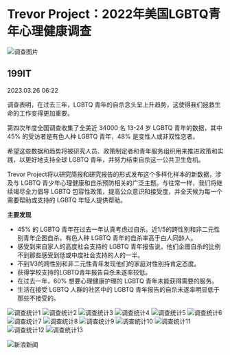 # Trevor Project：2022年美国LGBTQ青年心理健康调查

![调查图片](//tva1.sinaimg.cn/crop.0.0.299.299.180/6a8c1e07gw1efgokalrxdj208c08cq37.jpg)

## 199IT

2023.03.26 06:22

调查表明，在过去三年，LGBTQ 青年的自杀念头呈上升趋势，这使得我们拯救生命的工作变得更加重要。

第四次年度全国调查收集了全美近 34000 名 13-24 岁 LGBTQ 青年的数据，其中 45% 的受访者是有色人种 LGBTQ 青年，48% 是变性人或非双性恋者。

希望这些数据和趋势将被研究人员、政策制定者和青年服务组织用来推进政策和实践，以更好地支持全球 LGBTQ 青年，并努力结束自杀这一公共卫生危机。

Trevor Project将以研究简报和研究报告的形式发布这个多样化样本的新数据，涉及与 LGBTQ 青少年心理健康和自杀预防相关的广泛主题。与往常一样，我们将继续竭尽全力倡导 LGBTQ 包容性政策，提高公众意识和接受度，并全天候为每一个需要帮助或支持的 LGBTQ 年轻人提供帮助。

**主要发现**

- 45% 的 LGBTQ 青年在过去一年认真考虑过自杀。近1/5的跨性别和非二元性别青年企图自杀，有色人种 LGBTQ 青年的自杀率高于白人同龄人。
- 感受到来自家人的高度社会支持的 LGBTQ 青年报告说，他们企图自杀的比例不到那些感受到低或中度社会支持的人的一半。
- 不到1/3的跨性别和非二元性青年发现他们的家庭对性别持肯定态度。
- 获得学校支持的LGBTQ青年报告自杀未遂率较低。
- 在过去一年，60% 想要心理健康护理的 LGBTQ 青年未能获得需要的服务。
- 生活在接受 LGBTQ 人群的社区中的 LGBTQ 青年报告的自杀未遂率明显低于那些不接受的。

![调查统计1](//k.sinaimg.cn/n/spider20230326/740/w1020h1320/20230326/0f3d-078dff5140359713d2f6e5d0d4ea6df3.jpg/w700d1q75cms.jpg?by=cms_fixed_width)
![调查统计2](//k.sinaimg.cn/n/spider20230326/740/w1020h1320/20230326/4427-441dbd67d1821af2cf744c179c2456a2.jpg/w700d1q75cms.jpg?by=cms_fixed_width)
![调查统计3](//k.sinaimg.cn/n/spider20230326/740/w1020h1320/20230326/60a2-6b6d2cad02ea625610f82cecd253c870.jpg/w700d1q75cms.jpg?by=cms_fixed_width)
![调查统计4](//k.sinaimg.cn/n/spider20230326/740/w1020h1320/20230326/8749-bf6ef26d2ed6ae78769bb6a93e484808.jpg/w700d1q75cms.jpg?by=cms_fixed_width)
![调查统计5](//k.sinaimg.cn/n/spider20230326/740/w1020h1320/20230326/1611-16ebb03fd9744aa6ee0fe11b5e17b167.jpg/w700d1q75cms.jpg?by=cms_fixed_width)
![调查统计6](//k.sinaimg.cn/n/spider20230326/740/w1020h1320/20230326/1514-84d1cb47360aa553405e033a9c75a94a.jpg/w700d1q75cms.jpg?by=cms_fixed_width)
![调查统计7](//k.sinaimg.cn/n/spider20230326/740/w1020h1320/20230326/0e50-6aeb84c277767f583f401734cec975ed.jpg/w700d1q75cms.jpg?by=cms_fixed_width)
![调查统计8](//k.sinaimg.cn/n/spider20230326/740/w1020h1320/20230326/cfda-cbba79087140adf04f70f693dacc03e1.jpg/w700d1q75cms.jpg?by=cms_fixed_width)
![调查统计9](//k.sinaimg.cn/n/spider20230326/740/w1020h1320/20230326/166a-cf475346b526a7660508154cc6041909.jpg/w700d1q75cms.jpg?by=cms_fixed_width)
![调查统计10](//k.sinaimg.cn/n/spider20230326/740/w1020h1320/20230326/8c7a-1ba49a8d0c6087cdade4764d483cc0af.jpg/w700d1q75cms.jpg?by=cms_fixed_width)
![调查统计11](//k.sinaimg.cn/n/spider20230326/740/w1020h1320/20230326/808a-24e6a2ffc30086d414b8aba4eac6baca.jpg/w700d1q75cms.jpg?by=cms_fixed_width)
![调查统计12](//k.sinaimg.cn/n/spider20230326/740/w1020h1320/20230326/d0d7-aedbe0078fd7112bb575439c40135d3e.jpg/w700d1q75cms.jpg?by=cms_fixed_width)
![调查统计13](//k.sinaimg.cn/n/spider20230326/740/w1020h1320/20230326/51ac-2e262acf215cba0f8a0986786f6794eb.jpg/w700d1q75cms.jpg?by=cms_fixed_width)

![新浪新闻](https://n.sinaimg.cn/default/80905340/20200331/sinalogo.png)